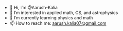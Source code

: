 - 👋 Hi, I’m @Aarush-Kalia
- 👀 I’m interested in applied math, CS, and astrophysics
- 🌱 I’m currently learning physics and math
- 📫 How to reach me: aarush.kalia07@gmail.com

<!---
Aarush-Kalia/Aarush-Kalia is a ✨ special ✨ repository because its `README.md` (this file) appears on your GitHub profile.
You can click the Preview link to take a look at your changes.
--->
